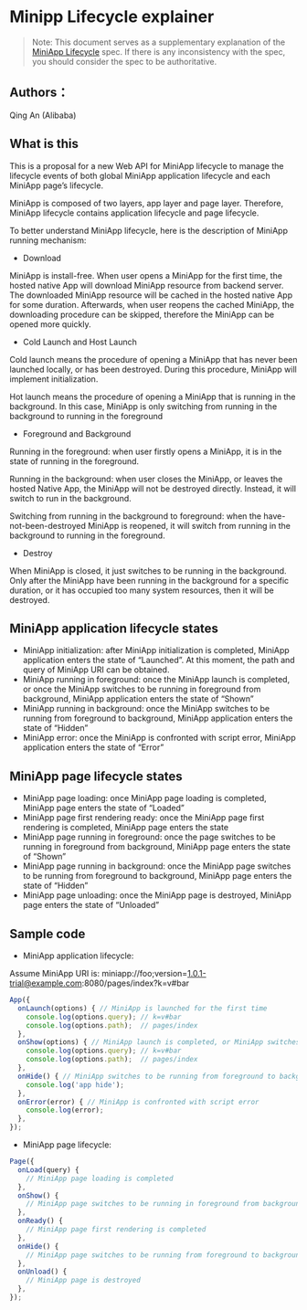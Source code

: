 # Minipp Lifecycle explainer

> Note: This document serves as a supplementary explanation of the [MiniApp Lifecycle](https://w3c.github.io/miniapp/specs/lifecycle/) 
spec. If there is any inconsistency with the spec, you should consider the spec to be authoritative.

## Authors：

Qing An (Alibaba)

## What is this

This is a proposal for a new Web API for MiniApp lifecycle to manage the lifecycle events of both global MiniApp application 
lifecycle and each MiniApp page’s lifecycle.

MiniApp is composed of two layers, app layer and page layer. Therefore, MiniApp lifecycle contains application lifecycle and 
page lifecycle.

To better understand MiniApp lifecycle, here is the description of MiniApp running mechanism:

* Download

MiniApp is install-free. When user opens a MiniApp for the first time, the hosted native App will download MiniApp resource 
from backend server. The downloaded MiniApp resource will be cached in the hosted native App for some duration. Afterwards, 
when user reopens the cached MiniApp, the downloading procedure can be skipped, therefore the MiniApp can be opened more quickly.

* Cold Launch and Host Launch

Cold launch means the procedure of opening a MiniApp that has never been launched locally, or has been destroyed. During this 
procedure, MiniApp will implement initialization.

Hot launch means the procedure of opening a MiniApp that is running in the background. In this case, MiniApp is only switching 
from running in the background to running in the foreground

* Foreground and Background

Running in the foreground: when user firstly opens a MiniApp, it is in the state of running in the foreground.

Running in the background: when user closes the MiniApp, or leaves the hosted Native App, the MiniApp will not be destroyed 
directly. Instead, it will switch to run in the background.

Switching from running in the background to foreground: when the have-not-been-destroyed MiniApp is reopened, it will switch 
from running in the background to running in the foreground.

* Destroy

When MiniApp is closed, it just switches to be running in the background. Only after the MiniApp have been running in the 
background for a specific duration, or it has occupied too many system resources, then it will be destroyed.

## MiniApp application lifecycle states

*	MiniApp initialization: after MiniApp initialization is completed, MiniApp application enters the state of “Launched”. 
At this moment, the path and query of MiniApp URI can be obtained.
*	MiniApp running in foreground: once the MiniApp launch is completed, or once the MiniApp switches to be running in 
foreground from background, MiniApp application enters the state of “Shown”
*	MiniApp running in background: once the MiniApp switches to be running from foreground to background, MiniApp application 
enters the state of “Hidden”
*	MiniApp error: once the MiniApp is confronted with script error, MiniApp application enters the state of “Error”

## MiniApp page lifecycle states

*	MiniApp page loading: once MiniApp page loading is completed, MiniApp page enters the state of “Loaded”
*	MiniApp page first rendering ready: once the MiniApp page first rendering is completed, MiniApp page enters the state
*	MiniApp page running in foreground: once the page switches to be running in foreground from background, MiniApp page enters 
the state of “Shown”
*	MiniApp page running in background: once the MiniApp page switches to be running from foreground to background, MiniApp page 
enters the state of “Hidden”
*	MiniApp page unloading: once the MiniApp page is destroyed, MiniApp page enters the state of “Unloaded”


## Sample code

*	MiniApp application lifecycle: 

Assume MiniApp URI is: miniapp://foo;version=1.0.1-trial@example.com:8080/pages/index?k=v#bar

```js
App({ 
  onLaunch(options) { // MiniApp is launched for the first time
    console.log(options.query); // k=v#bar
    console.log(options.path);  // pages/index
  },
  onShow(options) { // MiniApp launch is completed, or MiniApp switches to be running in foreground from background
    console.log(options.query); // k=v#bar
    console.log(options.path);  // pages/index
  },
  onHide() { // MiniApp switches to be running from foreground to background
    console.log('app hide');
  },
  onError(error) { // MiniApp is confronted with script error
    console.log(error);
  },
});
```

* MiniApp page lifecycle: 

```js
Page({
  onLoad(query) {
    // MiniApp page loading is completed
  },
  onShow() {
    // MiniApp page switches to be running in foreground from background
  },
  onReady() {
    // MiniApp page first rendering is completed
  },
  onHide() {
    // MiniApp page switches to be running from foreground to background
  },
  onUnload() {
    // MiniApp page is destroyed
  },
});
```
